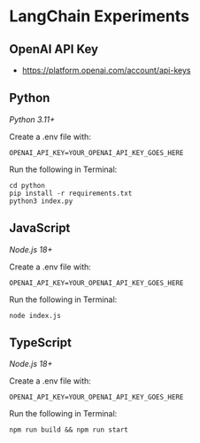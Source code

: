 # LangChain Experiments

## OpenAI API Key
* https://platform.openai.com/account/api-keys

## Python
*Python 3.11+*

Create a .env file with:
```
OPENAI_API_KEY=YOUR_OPENAI_API_KEY_GOES_HERE
```

Run the following in Terminal:
```
cd python
pip install -r requirements.txt
python3 index.py
```

## JavaScript
*Node.js 18+*

Create a .env file with:
```
OPENAI_API_KEY=YOUR_OPENAI_API_KEY_GOES_HERE
```

Run the following in Terminal:
```
node index.js
```


## TypeScript
*Node.js 18+*

Create a .env file with:
```
OPENAI_API_KEY=YOUR_OPENAI_API_KEY_GOES_HERE
```

Run the following in Terminal:
```
npm run build && npm run start
```